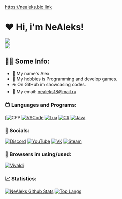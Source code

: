 https://nealeks.bio.link

# ❤ Hi, i'm NeAleks!

[![](https://komarev.com/ghpvc/?username=NeAleks18&logo=github&style=for-the-badge&color=000000)](https://github.com/NeAleks18)
<br />
[![](https://img.shields.io/youtube/channel/subscribers/UCK0bRnjFWIVE18HfjXkfbhg?color=black&label=YouTube%20Subs&logo=youtube&logoColor=red&style=for-the-badge)](https://www.youtube.com/channel/UCK0bRnjFWIVE18HfjXkfbhg)
## 👨‍💻 Some Info:
- 🍕 My name's Alex.
- 🍩 My hobbies is Programming and develop games.
- ☕ On GitHub im showcasing codes.
- 🥪 My email: nealeks18@mail.ru

### 📺 Languages and Programs:

[![CPP](https://img.shields.io/badge/-cpp-090909?style=for-the-badge&logo=cpp)
[![VSCode](https://img.shields.io/badge/-VSCode-090909?style=for-the-badge&logo=VisualStudio&logoColor=00B6FF)](https://wikipedia.org/wiki/Visual_Studio_Code)
[![Lua](https://img.shields.io/badge/-LUA-090909?style=for-the-badge&logo=Lua)](https://wikipedia.org/wiki/lua)
[![C#](https://img.shields.io/badge/-Csharp-090909?style=for-the-badge&logo=Csharp)](https://en.wikipedia.org/wiki/C_Sharp_(programming_language))
[![Java](https://img.shields.io/badge/-Java-090909?style=for-the-badge&logo=Java)](https://wikipedia.org/wiki/java)

### 🍫 Socials:

<!-- SOCIALS:START -->
[![Discord](https://img.shields.io/badge/-Discord-090909?style=for-the-badge&logo=Discord)](https://discordapp.com/users/401654910875205633/)
[![YouTube](https://img.shields.io/badge/-YouTube-090909?style=for-the-badge&logo=YouTube&logoColor=E50000)](https://www.youtube.com/channel/UCK0bRnjFWIVE18HfjXkfbhg)
[![VK](https://img.shields.io/badge/-VK-090909?style=for-the-badge&logo=VK&logoColor=008CFF)](https://vk.com/nealeks18)
[![Steam](https://img.shields.io/badge/-Steam-090909?style=for-the-badge&logo=Steam&logoColor=0050FF)](https://steamcommunity.com/id/nealeksgm/)
<!-- SOCIALS:END -->

### 🔨 Browsers im using/used:
<!-- BROWSERS:START -->
[![Vivaldi](https://img.shields.io/badge/-Vivaldi-090909?style=for-the-badge&logo=vivaldi&logoColor=FFC700)](https://vivaldi.com/)
<!-- BROWSERS:END -->

### 📈 Statistics:
<!-- STATS:START -->
[![NeAleks Github Stats](https://github-readme-stats.vercel.app/api?username=NeAleks18&count_private=true&hide=contribs&show_icons=true&theme=radical)](https://github.com/NeAleks18)
[![Top Langs](https://github-readme-stats.vercel.app/api/top-langs/?username=NeAleks18&count_private=true&hide=tsql&langs_count=7&theme=radical&layout=compact)](https://github.com/NeAleks18)
<!-- STATS:END -->

<!-- LINKS:START -->
[Bio-Link]: https://nealeks.bio.link
[VK]: https://vk.com/nealeks18
[Discord]: https://discordapp.com/users/401654910875205633/
<!-- LINKS:END -->
